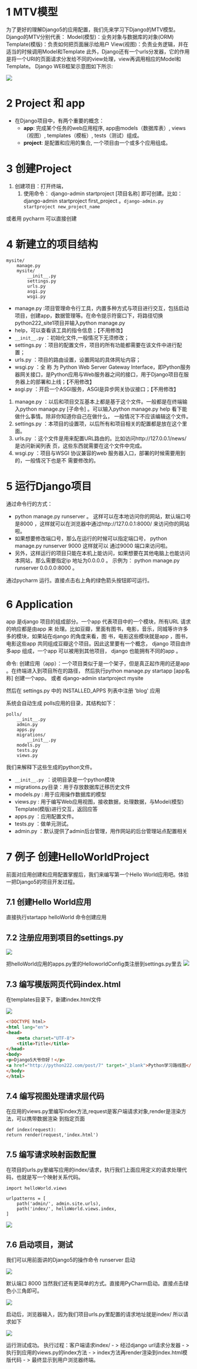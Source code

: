 

# 1 MTV模型


为了更好的理解Django5的应用配置，我们先来学习下Django的MTV模型。
Django的MTV分别代表：
Model(模型)：业务对象与数据库的对象(ORM)
Template(模版)：负责如何把页面展示给用户
View(视图)：负责业务逻辑，并在适当的时候调用Model和Template
此外，Django还有一个urls分发器，它的作用是将一个URI的页面请求分发给不同的view处理，view再调用相应的Model和Template。 Django WEB框架示意图如下所示:

![](images/Pasted%20image%2020240618232343.png)


# 2 Project 和 app

- 在Django项目中，有两个重要的概念：
    - **app**: 完成某个任务的web应用程序, app由models（数据库表）, views（视图）, templates（模板）, tests（测试）组成。
    - **project**: 是配置和应用的集合, 一个项目由一个或多个应用组成。

# 3 创建Project 

1. 创建项目：打开终端，
	1. 使用命令： django-admin startproject [项目名称] 即可创建。比如： django-admin startproject first_project 。`django-admin.py startproject new_project_name`


或者用 pycharm 可以直接创建 



# 4 新建立的项目结构

```
mysite/  
    manage.py  
    mysite/  
        __init__.py  
        settings.py  
        urls.py  
        asgi.py  
        wsgi.py  
```

- manage.py :项目管理命令行工具，内置多种方式与项目进行交互，包括启动项目，创建app，数据管理等。在命令提示符窗口下，将路径切换 python222_site1项目并输入python manage.py
- help，可以查看该工具的指令信息；【不用修改】
- `__init__.py` ：初始化文件,一般情况下无须修改；
- settings.py ：项目的配置文件，项目的所有功能都需要在该文件中进行配置；
- urls.py ：项目的路由设置，设置网站的具体网址内容；
- wsgi.py ：全 称 为 Python Web Server Gateway Interface，即Python服务器⽹关接⼝，是Python应⽤与Web服务器之间的接⼝，⽤于Django项⽬在服务器上的部署和上线；【不用修改】
- asgi.py ：开启⼀个ASGI服务，ASGI是异步⽹关协议接⼝；【不用修改】

1. manage.py ：以后和项目交互基本上都是基于这个文件。一般都是在终端输入python manage.py [子命令] 。可以输入python manage.py help 看下能做什么事情。除非你知道你自己在做什么， 一般情况下不应该编辑这个文件。
2. settings.py ：本项目的设置项，以后所有和项目相关的配置都是放在这个里面。
3. urls.py ：这个文件是用来配置URL路由的。比如访问http://127.0.0.1/news/ 是访问新闻列表 页，这些东西就需要在这个文件中完成。
4. wsgi.py ：项目与WSGI 协议兼容的web 服务器入口，部署的时候需要用到的，一般情况下也是不 需要修改的。

# 5 运行Django项目

通过命令行的方式： 
- python manage.py runserver 。 这样可以在本地访问你的网站，默认端口号 是8000 ，这样就可以在浏览器中通过http://127.0.0.1:8000/ 来访问你的网站啦。
- 如果想要修改端口号，那么在运行的时候可以指定端口号， python manage.py runserver 9000 这样就可以 通过9000 端口来访问啦。
- 另外，这样运行的项目只能在本机上能访问，如果想要在其他电脑上也能访问本网站，那么需要指定ip 地址为0.0.0.0 。 示例为： python manage.py runserver 0.0.0.0:8000 。


通过pycharm 运行。直接点击右上角的绿色箭头按钮即可运行。



# 6 Application

app 是django 项目的组成部分。一个app 代表项目中的一个模块，所有URL 请求的响应都是由app 来 处理。比如豆瓣，里面有图书，电影，音乐，同城等许许多多的模块，如果站在django 的角度来看，图 书，电影这些模块就是app ，图书，电影这些app 共同组成豆瓣这个项目。因此这里要有一个概念， django 项目由许多app 组成，一个app 可以被用到其他项目， django 也能拥有不同的app 。

命令: 
创建应用（app）：一个项目类似于是一个架子，但是真正起作用的还是app 。在终端进入到项目所在的路径，
然后执行python manage.py startapp [app名称] 创建一个app。
或者 django-admin startproject mysite

然后在 settings.py 中的 INSTALLED_APPS 列表中注册 'blog' 应用

系统会自动生成 polls应用的目录，其结构如下：

```
polls/  
    __init__.py  
    admin.py  
    apps.py  
    migrations/  
        __init__.py  
    models.py  
    tests.py  
    views.py  
```


我们来解释下这些生成的python文件。
- `__init__.py `：说明目录是一个python模块
- migrations.py目录：用于存放数据库迁移历史文件
- models.py : 用于应用操作数据库的模型
- views.py : 用于编写Web应用视图，接收数据，处理数据，与Model(模型) Template(模版)进行交互，返回应答
- apps.py ：应用配置文件。
- tests.py ：做单元测试。
- admin.py ：默认提供了admin后台管理，用作网站的后台管理站点配置相关



# 7 例子 创建HelloWorldProject

前面对应用创建和应用配置掌握后，我们来编写第一个Hello World应用吧。体验一把Django5的项目开发过程。



## 7.1 创建Hello World应用
直接执行startapp helloWorld 命令创建应用




## 7.2 注册应用到项目的settings.py

![](images/Pasted%20image%2020240618233454.png)


把helloWorld应用的apps.py里的HelloworldConfig类注册到settings.py里去
![](images/Pasted%20image%2020240618233506.png)

## 7.3 编写模版网页代码index.html

在templates目录下，新建index.html文件

![](images/Pasted%20image%2020240618233539.png)


```html
<!DOCTYPE html>
<html lang="en">
<head>
    <meta charset="UTF-8">
    <title>Title</title>
</head>
<body>
<p>Django5大爷你好！</p>
<a href="http://python222.com/post/7" target="_blank">Python学习路线图</a>
</body>
</html>
```

## 7.4 编写视图处理请求层代码
在应用的views.py里编写index方法,request是客户端请求对象,render是渲染方法，可以携带数据渲染
到指定页面

```
def index(request):
return render(request,'index.html')
```



## 7.5 编写请求映射函数配置
在项目的urls.py里编写应用的index/请求，执行我们上面应用定义的请求处理代码，也就是写一个映射关系代码。


```
import helloWorld.views

urlpatterns = [
    path('admin/', admin.site.urls),
    path('index/', helloWorld.views.index,
]
```


![](images/Pasted%20image%2020240618233805.png)


## 7.6 启动项目，测试

我们可以用前面讲的Django5的操作命令 runserver 启动

![](images/Pasted%20image%2020240618233833.png)

默认端口 8000
当然我们还有更简单的方式。直接用PyCharm启动。直接点击绿色小三角即可。

![](images/Pasted%20image%2020240618233841.png)



启动后，浏览器输入，因为我们项目urls.py里配置的请求地址就是index/ 所以请求如下

![](images/Pasted%20image%2020240618233912.png)

运行测试成功。
执行过程：客户端请求index/ - > 经过django url请求分发器 - > 执行到应用的views.py的index方法 - >
index方法再render渲染到index.html模版代码 - > 最终显示到用户浏览器终端。



